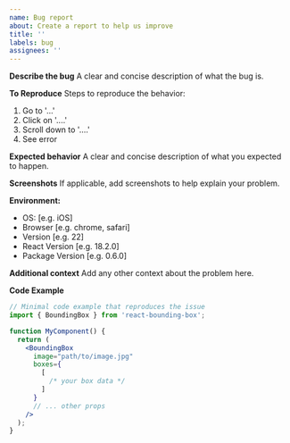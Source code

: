 ```yaml
---
name: Bug report
about: Create a report to help us improve
title: ''
labels: bug
assignees: ''
---
```


**Describe the bug**
A clear and concise description of what the bug is.

**To Reproduce**
Steps to reproduce the behavior:

1. Go to '...'
2. Click on '....'
3. Scroll down to '....'
4. See error

**Expected behavior**
A clear and concise description of what you expected to happen.

**Screenshots**
If applicable, add screenshots to help explain your problem.

**Environment:**

- OS: [e.g. iOS]
- Browser [e.g. chrome, safari]
- Version [e.g. 22]
- React Version [e.g. 18.2.0]
- Package Version [e.g. 0.6.0]

**Additional context**
Add any other context about the problem here.

**Code Example**

```jsx
// Minimal code example that reproduces the issue
import { BoundingBox } from 'react-bounding-box';

function MyComponent() {
  return (
    <BoundingBox
      image="path/to/image.jpg"
      boxes={
        [
          /* your box data */
        ]
      }
      // ... other props
    />
  );
}
```
